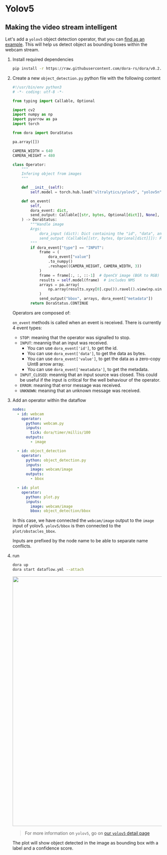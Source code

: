 # Yolov5

## Making the video stream intelligent

Let's add a `yolov5` object detection operator, that you can [find as an example](https://raw.githubusercontent.com/dora-rs/dora/main/examples/python-operator-dataflow/object_detection.py). This will help us detect object as bounding boxes within the webcam stream.

1. Install required dependencies

    ```bash
    pip install -r https://raw.githubusercontent.com/dora-rs/dora/v0.2.4/examples/python-operator-dataflow/requirements.txt
    ```

2. Create a new `object_detection.py` python file with the following content

    ```python
    #!/usr/bin/env python3
    # -*- coding: utf-8 -*-

    from typing import Callable, Optional

    import cv2
    import numpy as np
    import pyarrow as pa
    import torch

    from dora import DoraStatus

    pa.array([])

    CAMERA_WIDTH = 640
    CAMERA_HEIGHT = 480

    class Operator:
        """
        Infering object from images
        """

        def __init__(self):
            self.model = torch.hub.load("ultralytics/yolov5", "yolov5n")

        def on_event(
            self,
            dora_event: dict,
            send_output: Callable[[str, bytes, Optional[dict]], None],
        ) -> DoraStatus:
            """Handle image
            Args:
                dora_input (dict): Dict containing the "id", "data", and "metadata"
                send_output (Callable[[str, bytes, Oprional[dict]]]): Function enabling sending output back to dora.
            """
            if dora_event["type"] == "INPUT":
                frame = (
                    dora_event["value"]
                    .to_numpy()
                    .reshape((CAMERA_HEIGHT, CAMERA_WIDTH, 3))
                )
                frame = frame[:, :, ::-1]  # OpenCV image (BGR to RGB)
                results = self.model(frame)  # includes NMS
                arrays = pa.array(
                    np.array(results.xyxy[0].cpu()).ravel().view(np.uint8)
                )
                send_output("bbox", arrays, dora_event["metadata"])
            return DoraStatus.CONTINUE
    ```

    Operators are composed of:

    `on_event` methods is called when an event is received. 
    There is currently 4 event types:
    - `STOP`: meaning that the operator was signalled to stop.
    - `INPUT`: meannig that an input was received.
      - You can use `dora_event['id']`, to get the id. 
      - You can use `dora_event['data']`, to get the data as bytes. 
      - You can use `dora_event['value']`, to get the data as a zero-copy Uint8 arrow array. 
      - You can use `dora_event['meatadata']`, to get the metadata.
    - `INPUT_CLOSED`: meannig that an input source was closed. This could be useful if the input is critical for the well behaviour of the operator.
    - `ERROR`: meaning that error message was received.
    - `UNKNOWN`: meaning that an unknown message was received.


3. Add an operator within the dataflow

    ```yaml {10-16}
    nodes:
      - id: webcam
        operator:
          python: webcam.py
          inputs:
            tick: dora/timer/millis/100
          outputs:
            - image

      - id: object_detection
        operator:
          python: object_detection.py
          inputs:
            image: webcam/image
          outputs:
            - bbox

      - id: plot
        operator:
          python: plot.py
          inputs:
            image: webcam/image
            bbox: object_detection/bbox
    ```

    In this case, we have connected the `webcam/image` output to the `image` input of yolov5. `yolov5/bbox` is then connected to the `plot/obstacles_bbox`.

    Inputs are prefixed by the node name to be able to separate name conflicts.

4. run

    ```bash
    dora up
    dora start dataflow.yml --attach
    ```
    <p align="center">
        <img src="/img/webcam_yolov5.png" width="800"/>
    </p>

    > For more information on `yolov5`, go on [our `yolov5` detail page](/docs/nodes_operators/yolov5_op)

    The plot will show object detected in the image as bounding box with a label and a confidence score.

